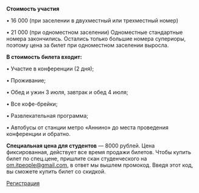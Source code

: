 <b>Стоимость участия</b>

• 16 000 (при заселении в двухместный или трехместный номер)

• 21 000 (при одноместном заселении) 
Одноместные стандартные номера закончились. Остались только большие номера супериоры, поэтому цена за билет при одноместном заселении выросла.

<b>В стоимость билета входит:</b>

• Участие в конференции (2 дня);

• Проживание;

• Обед и ужин 3 июля, завтрак и обед 4 июля; 

• Все кофе-брейки;   

• Развлекательная программа; 

• Автобусы от станции метро «Аннино» до места проведения конференции и обратно.

<b>Специальная цена для студентов</b> — 8000 рублей. Цена фиксированная, действует все время продажи билетов. Чтобы купить билет по спец.цене, пришлите скан студенческого на [om.itpeople@gmail.com](om.itpeople@gmail.com), в ответ мы вышлем промокод. Введя этот код, вы сможете купить билет со скидкой.

[Регистрация](http://pycon.ru/2016/register/)

